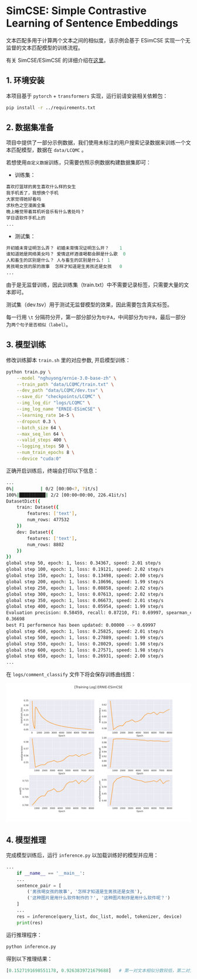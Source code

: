 # SimCSE: Simple Contrastive Learning of Sentence Embeddings

文本匹配多用于计算两个文本之间的相似度，该示例会基于 ESimCSE 实现一个无监督的文本匹配模型的训练流程。

有关 SimCSE/ESimCSE 的详细介绍在[这里](https://zhuanlan.zhihu.com/p/599230890)。

## 1. 环境安装

本项目基于 `pytorch` + `transformers` 实现，运行前请安装相关依赖包：

```sh
pip install -r ../requirements.txt
```

## 2. 数据集准备

项目中提供了一部分示例数据，我们使用未标注的用户搜索记录数据来训练一个文本匹配模型，数据在 `data/LCQMC` 。

若想使用`自定义数据`训练，只需要仿照示例数据构建数据集即可：

* 训练集：

```python
喜欢打篮球的男生喜欢什么样的女生
我手机丢了，我想换个手机
大家觉得她好看吗
求秋色之空漫画全集
晚上睡觉带着耳机听音乐有什么害处吗？
学日语软件手机上的
...
```

* 测试集：

```python
开初婚未育证明怎么弄？	初婚未育情况证明怎么开？	1
谁知道她是网络美女吗？	爱情这杯酒谁喝都会醉是什么歌	0
人和畜生的区别是什么？	人与畜生的区别是什么！	1
男孩喝女孩的尿的故事	怎样才知道是生男孩还是女孩	0
...
```
由于是无监督训练，因此训练集（train.txt）中不需要记录标签，只需要大量的文本即可。

测试集（dev.tsv）用于测试无监督模型的效果，因此需要包含真实标签。

每一行用 `\t` 分隔符分开，第一部分部分为`句子A`，中间部分为`句子B`，最后一部分为`两个句子是否相似（label）`。


## 3. 模型训练

修改训练脚本 `train.sh` 里的对应参数, 开启模型训练：

```sh
python train.py \
    --model "nghuyong/ernie-3.0-base-zh" \
    --train_path "data/LCQMC/train.txt" \
    --dev_path "data/LCQMC/dev.tsv" \
    --save_dir "checkpoints/LCQMC" \
    --img_log_dir "logs/LCQMC" \
    --img_log_name "ERNIE-ESimCSE" \
    --learning_rate 1e-5 \
    --dropout 0.3 \
    --batch_size 64 \
    --max_seq_len 64 \
    --valid_steps 400 \
    --logging_steps 50 \
    --num_train_epochs 8 \
    --device "cuda:0"
```

正确开启训练后，终端会打印以下信息：

```sh
...
0%|          | 0/2 [00:00<?, ?it/s]
100%|██████████| 2/2 [00:00<00:00, 226.41it/s]
DatasetDict({
    train: Dataset({
        features: ['text'],
        num_rows: 477532
    })
    dev: Dataset({
        features: ['text'],
        num_rows: 8802
    })
})
global step 50, epoch: 1, loss: 0.34367, speed: 2.01 step/s
global step 100, epoch: 1, loss: 0.19121, speed: 2.02 step/s
global step 150, epoch: 1, loss: 0.13498, speed: 2.00 step/s
global step 200, epoch: 1, loss: 0.10696, speed: 1.99 step/s
global step 250, epoch: 1, loss: 0.08858, speed: 2.02 step/s
global step 300, epoch: 1, loss: 0.07613, speed: 2.02 step/s
global step 350, epoch: 1, loss: 0.06673, speed: 2.01 step/s
global step 400, epoch: 1, loss: 0.05954, speed: 1.99 step/s
Evaluation precision: 0.58459, recall: 0.87210, F1: 0.69997, spearman_corr: 
0.36698
best F1 performence has been updated: 0.00000 --> 0.69997
global step 450, epoch: 1, loss: 0.25825, speed: 2.01 step/s
global step 500, epoch: 1, loss: 0.27889, speed: 1.99 step/s
global step 550, epoch: 1, loss: 0.28029, speed: 1.98 step/s
global step 600, epoch: 1, loss: 0.27571, speed: 1.98 step/s
global step 650, epoch: 1, loss: 0.26931, speed: 2.00 step/s
...
```

在 `logs/comment_classify` 文件下将会保存训练曲线图：

<img src='assets/ERNIE-ESimCSE.png'></img>

## 4. 模型推理

完成模型训练后，运行 `inference.py` 以加载训练好的模型并应用：

```python
...
    if __name__ == '__main__':
    ...
    sentence_pair = [
        ('男孩喝女孩的故事', '怎样才知道是生男孩还是女孩'),
        ('这种图片是用什么软件制作的？', '这种图片制作是用什么软件呢？')
    ]
    ...
    res = inference(query_list, doc_list, model, tokenizer, device)
    print(res)
```

运行推理程序：

```sh
python inference.py
```

得到以下推理结果：

```python
[0.1527191698551178, 0.9263839721679688]   # 第一对文本相似分数较低，第二对文本相似分数较高
```
